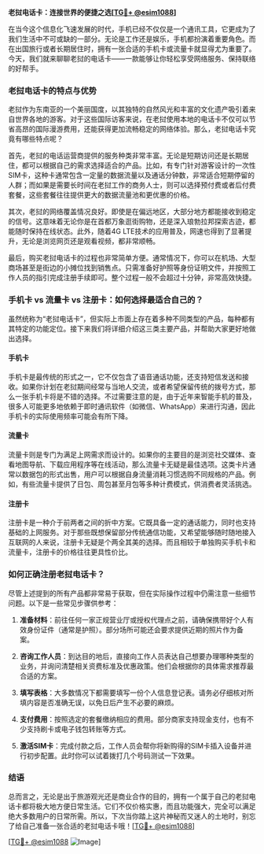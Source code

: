 **老挝电话卡：连接世界的便捷之选[[TG💪+ @esim1088](https://t.me/s/esim1088)]**

在当今这个信息化飞速发展的时代，手机已经不仅仅是一个通讯工具，它更成为了我们生活中不可或缺的一部分。无论是工作还是娱乐，手机都扮演着重要角色。而在出国旅行或者长期居住时，拥有一张合适的手机卡或流量卡就显得尤为重要了。今天，我们就来聊聊老挝的电话卡——一款能够让你轻松享受网络服务、保持联络的好帮手。

### 老挝电话卡的特点与优势

老挝作为东南亚的一个美丽国度，以其独特的自然风光和丰富的文化遗产吸引着来自世界各地的游客。对于这些国际访客来说，在老挝使用本地的电话卡不仅可以节省高昂的国际漫游费用，还能获得更加流畅稳定的网络体验。那么，老挝电话卡究竟有哪些特点呢？

首先，老挝的电话运营商提供的服务种类非常丰富。无论是短期访问还是长期居住，都可以根据自己的需求选择适合的产品。比如，有专门针对游客设计的一次性SIM卡，这种卡通常包含一定量的数据流量以及通话分钟数，非常适合短期停留的人群；而如果是需要长时间在老挝工作的商务人士，则可以选择预付费或者后付费套餐，这些套餐往往提供更大的数据流量池和更优惠的价格。

其次，老挝的网络覆盖情况良好。即使是在偏远地区，大部分地方都能接收到稳定的信号。这意味着无论你是在首都万象逛街购物，还是深入琅勃拉邦探索古迹，都能随时保持在线状态。此外，随着4G LTE技术的应用普及，网速也得到了显著提升，无论是浏览网页还是观看视频，都非常顺畅。

最后，购买老挝电话卡的过程也非常简单方便。通常情况下，你可以在机场、大型商场甚至是街边的小摊位找到销售点。只需准备好护照等身份证明文件，并按照工作人员的指引完成注册手续即可。整个过程一般不会超过十分钟，非常高效快捷。

### 手机卡 vs 流量卡 vs 注册卡：如何选择最适合自己的？

虽然统称为“老挝电话卡”，但实际上市面上存在着多种不同类型的产品，每种都有其特定的功能定位。接下来我们将详细介绍这三类主要产品，并帮助大家更好地做出选择。

#### 手机卡

手机卡是最传统的形式之一，它不仅包含了语音通话功能，还支持短信发送和接收。如果你计划在老挝期间经常与当地人交流，或者希望保留传统的拨号方式，那么一张手机卡将是不错的选择。不过需要注意的是，由于近年来智能手机的普及，很多人可能更多地依赖于即时通讯软件（如微信、WhatsApp）来进行沟通，因此手机卡的实际使用频率可能会有所下降。

#### 流量卡

流量卡则是专门为满足上网需求而设计的。如果你的主要目的是浏览社交媒体、查看地图导航、下载应用程序等在线活动，那么流量卡无疑是最佳选项。这类卡片通常以数据包的形式出售，用户可以根据自身流量消耗习惯选购不同规格的产品。例如，有些流量卡提供了日包、周包甚至月包等多种计费模式，供消费者灵活挑选。

#### 注册卡

注册卡是一种介于前两者之间的折中方案。它既具备一定的通话能力，同时也支持基础的上网服务。对于那些既想保留部分传统通信功能，又希望能够随时随地接入互联网的人来说，注册卡无疑是个两全其美的选择。而且相较于单独购买手机卡和流量卡，注册卡的价格往往更具性价比。

### 如何正确注册老挝电话卡？

尽管上述提到的所有产品都非常易于获取，但在实际操作过程中仍需注意一些细节问题。以下是一些常见步骤供参考：

1. **准备材料**：前往任何一家正规营业厅或授权代理点之前，请确保携带好个人有效身份证件（通常是护照）。部分场所可能还会要求提供近期的照片作为备案。
   
2. **咨询工作人员**：到达目的地后，直接向工作人员表达自己想要办理哪种类型的业务，并询问清楚相关资费标准及优惠政策。他们会根据你的具体需求推荐最合适的方案。
   
3. **填写表格**：大多数情况下都需要填写一份个人信息登记表。请务必仔细核对所填内容是否准确无误，以免日后产生不必要的麻烦。
   
4. **支付费用**：按照选定的套餐缴纳相应的费用。部分商家支持现金支付，也有不少支持刷卡或电子钱包转账等方式。
   
5. **激活SIM卡**：完成付款之后，工作人员会帮你将新购得的SIM卡插入设备并进行初步配置。此时你可以试着拨打几个号码测试一下效果。

### 结语

总而言之，无论是出于旅游观光还是商业合作的目的，拥有一个属于自己的老挝电话卡都将极大地方便日常生活。它们不仅价格实惠，而且功能强大，完全可以满足绝大多数用户的日常所需。所以，下次当你踏上这片神秘而又迷人的土地时，别忘了给自己准备一张合适的老挝电话卡哦！[[TG💪+ @esim1088](https://t.me/s/esim1088)]

[[TG💪+ @esim1088](https://t.me/s/esim1088) ![Image](https://i.postimg.cc/4NQfJmqS/Snipaste-2025-05-13-00-14-12.png)]